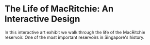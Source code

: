# The Life of MacRitchie: An Interactive Design
In this interactive art exhibit we walk through the life of the MacRitchie reservoir. One of the most important reservoirs in Singapore's history.

